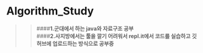 # Algorithm_Study

>>####<b>1.군대에서 하는 java와 자료구조 공부</b> </br>
>>####<b>2.사지방에서는 툴을 깔기 어려워서 repl.it에서 코드를 실습하고 깃허브에 업로드하는 방식으로 공부중</b>
